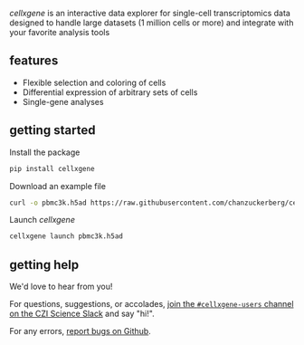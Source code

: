 _cellxgene_ is an interactive data explorer for single-cell transcriptomics data designed to handle large datasets (1 million cells or more) and integrate with your favorite analysis tools

## features

- Flexible selection and coloring of cells
- Differential expression of arbitrary sets of cells
- Single-gene analyses

## getting started

Install the package
``` bash
pip install cellxgene
```

Download an example file

``` bash
curl -o pbmc3k.h5ad https://raw.githubusercontent.com/chanzuckerberg/cellxgene/master/example-dataset/pbmc3k.h5ad
```

Launch _cellxgene_
``` bash
cellxgene launch pbmc3k.h5ad
```

## getting help

We'd love to hear from you!

For questions, suggestions, or accolades, [join the `#cellxgene-users` channel on the CZI Science Slack](https://join-cziscience-slack.herokuapp.com/) and say "hi!".

For any errors, [report bugs on Github](https://github.com/chanzuckerberg/cellxgene/issues).
